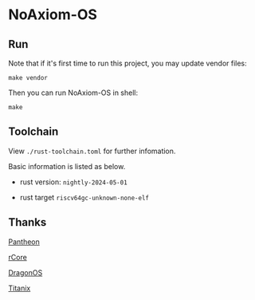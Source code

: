 # NoAxiom-OS

## Run

Note that if it's first time to run this project, you may update vendor files:

```shell
make vendor
```

Then you can run NoAxiom-OS in shell:

```shell
make
```

## Toolchain

View `./rust-toolchain.toml` for further infomation.

Basic information is listed as below.

 - rust version: `nightly-2024-05-01`

 - rust target `riscv64gc-unknown-none-elf`

## Thanks

[Pantheon](https://gitee.com/LiLiangF/pantheon_visionfive)

[rCore](https://rcore-os.cn/rCore-Tutorial-Book-v3/index.html)

[DragonOS](https://github.com/DragonOS-Community/DragonOS)

[Titanix](https://gitlab.eduxiji.net/202318123101314/oskernel2023-Titanix)
